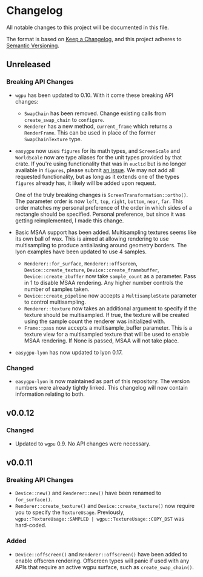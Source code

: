 # Changelog

All notable changes to this project will be documented in this file.

The format is based on [Keep a Changelog](https://keepachangelog.com/en/1.0.0/),
and this project adheres to [Semantic Versioning](https://semver.org/spec/v2.0.0.html).

## Unreleased

### Breaking API Changes

- `wgpu` has been updated to 0.10. With it come these breaking API changes:
  - `SwapChain` has been removed. Change existing calls from `create_swap_chain` to `configure`.
  - `Renderer` has a new method, `current_frame` which returns a `RenderFrame`. This can be used in place of the former `SwapChainTexture` type.
- `easygpu` now uses `figures` for its math types, and `ScreenScale` and
  `WorldScale` now are type aliases for the unit types provided by that crate.
  If you're using functionality that was in `euclid` but is no longer available
  in `figures`, please submit [an
  issue](https://github.com/khonsulabs/figures/issues). We may not add all
  requested functionality, but as long as it extends one of the types `figures`
  already has, it likely will be added upon request.

  One of the truly breaking changes is `ScreenTransformation::ortho()`. The
  parameter order is now `left`, `top`, `right`, `bottom`, `near`, `far`. This
  order matches my personal preference of the order in which sides of a
  rectangle should be specified. Personal preference, but since it was getting
  reimplemented, I made this change.
- Basic MSAA support has been added. Multisampling textures seems like its own ball of wax. This is aimed at allowing rendering to use multisampling to produce antialiasing around geometry borders. The lyon examples have been updated to use 4 samples.
  - `Renderer::for_surface`, `Renderer::offscreen`, `Device::create_texture`, `Device::create_framebuffer`, `Device::create_zbuffer` now take `sample_count` as a parameter. Pass in 1 to disable MSAA rendering. Any higher number controls the number of samples taken.
  - `Device::create_pipeline` now accepts a `MultisampleState` parameter to control multisampling.
  - `Renderer::texture` now takes an additional argument to specify if the texture should be multisampled. If true, the texture will be created using the sample count the renderer was initialized with.
  - `Frame::pass` now accepts a multisample_buffer parameter. This is a texture view for a multisampled texture that will be used to enable MSAA rendering. If None is passed, MSAA will not take place.
- `easygpu-lyon` has now updated to lyon 0.17.

### Changed

- `easygpu-lyon` is now maintained as part of this repository. The version
  numbers were already tightly linked. This changelog will now contain
  information relating to both.

## v0.0.12

### Changed

- Updated to `wgpu` 0.9. No API changes were necessary.

## v0.0.11

### Breaking API Changes

- `Device::new()` and `Renderer::new()` have been renamed to `for_surface()`.
- `Renderer::create_texture()` and `Device::create_texture()` now require you to specify the `TextureUsage`. Previously, `wgpu::TextureUsage::SAMPLED | wgpu::TextureUsage::COPY_DST` was hard-coded.

### Added

- `Device::offscreen()` and `Renderer::offscreen()` have been added to enable offscren rendering. Offscreen types will panic if used with any APIs that require an active wgpu surface, such as `create_swap_chain()`.
